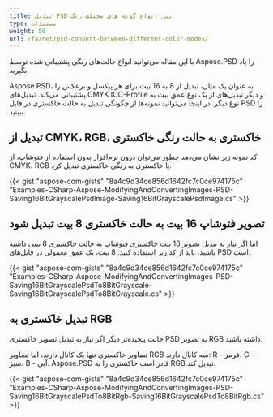 ```yaml
---
title: تبدیل PSD بین انواع گونه های مختلف رنگ
type: مستندات
weight: 50
url: /fa/net/psd-convert-between-different-color-modes/
---
```


با این مقاله می‌توانید انواع حالت‌های رنگی پشتیبانی شده توسط Aspose.PSD را یاد بگیرید.

Aspose.PSD، به عنوان یک مثال، تبدیل از 8 به 16 بیت برای هر پیکسل و برعکس را پشتیبانی می‌کند. تبدیل‌های CMYK ICC-Profile و دیگر تبدیل‌های از یک نوع عمق بیت به نوع دیگر. در اینجا می‌توانید نمونه‌ها از چگونگی تبدیل به حالت خاکستری در فایل PSD را ببینید.

## **تبدیل از CMYK، RGB، خاکستری به حالت رنگی خاکستری**
کد نمونه زیر نشان می‌دهد چطور می‌توان درون نرم‌افزار بدون استفاده از فتوشاپ، از CMYK، RGB یا خاکستری به رنگی خاکستری تبدیل کرد.

{{< gist "aspose-com-gists" "8a4c9d34ce856d1642fc7c0ce974175c" "Examples-CSharp-Aspose-ModifyingAndConvertingImages-PSD-Saving16BitGrayscalePsdImage-Saving16BitGrayscalePsdImage.cs" >}}


## **تصویر فتوشاپ 16 بیت به حالت خاکستری 8 بیت تبدیل شود**
اما اگر نیاز به تبدیل تصویر 16 بیت خاکستری فتوشاپ به حالت خاکستری 8 بیتی داشته باشید، باید از کد زیر استفاده کنید. 8 بیت، یک عمق معمولی در فایل‌های PSD است.

{{< gist "aspose-com-gists" "8a4c9d34ce856d1642fc7c0ce974175c" "Examples-CSharp-Aspose-ModifyingAndConvertingImages-PSD-Saving16BitGrayscalePsdTo8BitGrayscale-Saving16BitGrayscalePsdTo8BitGrayscale.cs" >}}


## **تبدیل خاکستری به RGB**
حالت پیچیده‌تر دیگر اگر نیاز به تبدیل تصویر خاکستری PSD به تصویر RGB داشته باشید.

تصاویر خاکستری تنها یک کانال دارند، اما تصاویر RGB سه کانال دارند: R - قرمز، G - سبز، B - آبی. Aspose.PSD قادر است خاکستری را به RGB تبدیل کند.

{{< gist "aspose-com-gists" "8a4c9d34ce856d1642fc7c0ce974175c" "Examples-CSharp-Aspose-ModifyingAndConvertingImages-PSD-Saving16BitGrayscalePsdTo8BitRgb-Saving16BitGrayscalePsdTo8BitRgb.cs" >}}
